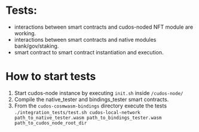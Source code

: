 # Tests:
* interactions between smart contracts and cudos-noded NFT module are working.
* interactions between smart contracts and native modules bank/gov/staking.
* smart contract to smart contract instantiation and execution.

# How to start tests
1) Start cudos-node instance by executing ```init.sh``` inside  ```/cudos-node/```
2) Compile the native_tester and bindings_tester smart contracts.
3) From the ```cudos-cosmwasm-bindings``` directory execute the tests ```./integration_tests/test.sh cudos-local-network path_to_native_tester.wasm path_to_bindings_tester.wasm path_to_cudos_node_root_dir```